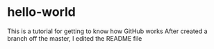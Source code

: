 # hello-world
This is a tutorial for getting to know how GitHub works
After created a branch off the master, I edited the README file
